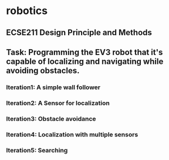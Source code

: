 # robotics
## ECSE211 Design Principle and Methods
## Task: Programming the EV3 robot that it's capable of localizing and navigating while avoiding obstacles.
### Iteration1: A simple wall follower
### Iteration2: A Sensor for localization
### Iteration3: Obstacle avoidance
### Iteration4: Localization with multiple sensors
### Iteration5: Searching 
